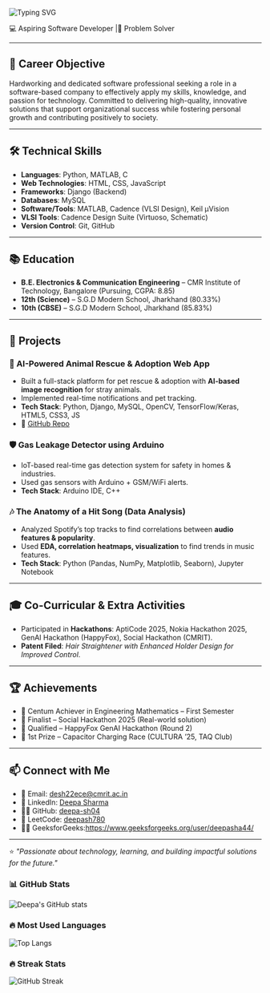 ![Typing SVG](https://readme-typing-svg.demolab.com/?lines=Deepa+Sharma)

💻 Aspiring Software Developer |🎯 Problem Solver  

---

## 🎯 Career Objective
Hardworking and dedicated software professional seeking a role in a software-based company to effectively apply my skills, knowledge, and passion for technology. Committed to delivering high-quality, innovative solutions that support organizational success while fostering personal growth and contributing positively to society.

---

## 🛠️ Technical Skills
- **Languages**: Python, MATLAB, C  
- **Web Technologies**: HTML, CSS, JavaScript  
- **Frameworks**: Django (Backend)
- **Databases**: MySQL  
- **Software/Tools**: MATLAB, Cadence (VLSI Design), Keil µVision  
- **VLSI Tools**: Cadence Design Suite (Virtuoso, Schematic)  
- **Version Control**: Git, GitHub  

---

## 📚 Education
- **B.E. Electronics & Communication Engineering** – CMR Institute of Technology, Bangalore (Pursuing, CGPA: 8.85)  
- **12th (Science)** – S.G.D Modern School, Jharkhand (80.33%)  
- **10th (CBSE)** – S.G.D Modern School, Jharkhand (85.83%)  

---

## 🚀 Projects
### 🐾 AI-Powered Animal Rescue & Adoption Web App  
- Built a full-stack platform for pet rescue & adoption with **AI-based image recognition** for stray animals.  
- Implemented real-time notifications and pet tracking.  
- **Tech Stack**: Python, Django, MySQL, OpenCV, TensorFlow/Keras, HTML5, CSS3, JS  
- 🔗 [GitHub Repo](https://github.com/deepa-sh04/animal_rescue)  

### 🛡️ Gas Leakage Detector using Arduino  
- IoT-based real-time gas detection system for safety in homes & industries.  
- Used gas sensors with Arduino + GSM/WiFi alerts.  
- **Tech Stack**: Arduino IDE, C++  

### 🎶 The Anatomy of a Hit Song (Data Analysis)  
- Analyzed Spotify’s top tracks to find correlations between **audio features & popularity**.  
- Used **EDA, correlation heatmaps, visualization** to find trends in music features.  
- **Tech Stack**: Python (Pandas, NumPy, Matplotlib, Seaborn), Jupyter Notebook  

---

## 🎓 Co-Curricular & Extra Activities
- Participated in **Hackathons**: AptiCode 2025, Nokia Hackathon 2025, GenAI Hackathon (HappyFox), Social Hackathon (CMRIT).  
- **Patent Filed**: *Hair Straightener with Enhanced Holder Design for Improved Control*.  

---

## 🏆 Achievements
- 🏅 Centum Achiever in Engineering Mathematics – First Semester  
- 🏅 Finalist – Social Hackathon 2025 (Real-world solution)  
- 🏅 Qualified – HappyFox GenAI Hackathon (Round 2)  
- 🥇 1st Prize – Capacitor Charging Race (CULTURA ’25, TAQ Club)  

---

## 📫 Connect with Me
- 📧 Email: desh22ece@cmrit.ac.in  
- 💼 LinkedIn: [Deepa Sharma](https://www.linkedin.com/in/deepa-sharma-3a205b265/)  
- 👩‍💻 GitHub: [deepa-sh04](https://github.com/deepa-sh04)  
- 🎯 LeetCode: [deepash780](https://leetcode.com/u/deepash780/)
- 👩‍💻 GeeksforGeeks:https://www.geeksforgeeks.org/user/deepasha44/

---

⭐ *"Passionate about technology, learning, and building impactful solutions for the future."*  
### 📊 GitHub Stats
![Deepa's GitHub stats](https://github-readme-stats.vercel.app/api?username=deepa-sh04&show_icons=true&theme=radical)

### 🔥 Most Used Languages
![Top Langs](https://github-readme-stats.vercel.app/api/top-langs/?username=deepa-sh04&layout=compact&theme=radical)

### 🔥 Streak Stats
![GitHub Streak](https://streak-stats.demolab.com?user=deepa-sh04&theme=radical&hide_border=true)



